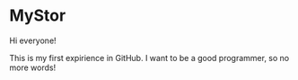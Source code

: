 # MyStor

Hi everyone!

This is my first expirience in GitHub. I want to be a good programmer, so no more words! 


